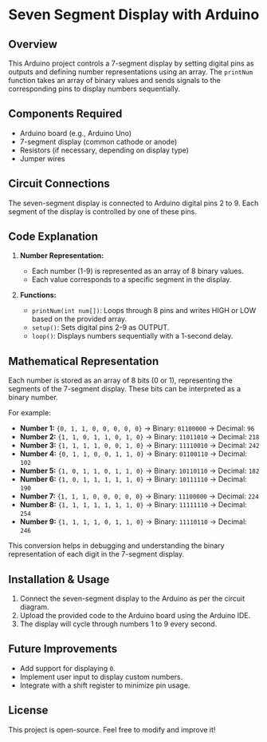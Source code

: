 # Seven Segment Display with Arduino

## Overview
This Arduino project controls a 7-segment display by setting digital pins as outputs and defining number representations using an array. The `printNum` function takes an array of binary values and sends signals to the corresponding pins to display numbers sequentially.

## Components Required
- Arduino board (e.g., Arduino Uno)
- 7-segment display (common cathode or anode)
- Resistors (if necessary, depending on display type)
- Jumper wires

## Circuit Connections
The seven-segment display is connected to Arduino digital pins 2 to 9. Each segment of the display is controlled by one of these pins.

## Code Explanation
1. **Number Representation:**
   - Each number (1-9) is represented as an array of 8 binary values.
   - Each value corresponds to a specific segment in the display.

2. **Functions:**
   - `printNum(int num[])`: Loops through 8 pins and writes HIGH or LOW based on the provided array.
   - `setup()`: Sets digital pins 2-9 as OUTPUT.
   - `loop()`: Displays numbers sequentially with a 1-second delay.

## Mathematical Representation
Each number is stored as an array of 8 bits (0 or 1), representing the segments of the 7-segment display. These bits can be interpreted as a binary number.

For example:
- **Number 1:** `{0, 1, 1, 0, 0, 0, 0, 0}` → Binary: `01100000` → Decimal: `96`
- **Number 2:** `{1, 1, 0, 1, 1, 0, 1, 0}` → Binary: `11011010` → Decimal: `218`
- **Number 3:** `{1, 1, 1, 1, 0, 0, 1, 0}` → Binary: `11110010` → Decimal: `242`
- **Number 4:** `{0, 1, 1, 0, 0, 1, 1, 0}` → Binary: `01100110` → Decimal: `102`
- **Number 5:** `{1, 0, 1, 1, 0, 1, 1, 0}` → Binary: `10110110` → Decimal: `182`
- **Number 6:** `{1, 0, 1, 1, 1, 1, 1, 0}` → Binary: `10111110` → Decimal: `190`
- **Number 7:** `{1, 1, 1, 0, 0, 0, 0, 0}` → Binary: `11100000` → Decimal: `224`
- **Number 8:** `{1, 1, 1, 1, 1, 1, 1, 0}` → Binary: `11111110` → Decimal: `254`
- **Number 9:** `{1, 1, 1, 1, 0, 1, 1, 0}` → Binary: `11110110` → Decimal: `246`

This conversion helps in debugging and understanding the binary representation of each digit in the 7-segment display.

## Installation & Usage
1. Connect the seven-segment display to the Arduino as per the circuit diagram.
2. Upload the provided code to the Arduino board using the Arduino IDE.
3. The display will cycle through numbers 1 to 9 every second.

## Future Improvements
- Add support for displaying `0`.
- Implement user input to display custom numbers.
- Integrate with a shift register to minimize pin usage.

## License
This project is open-source. Feel free to modify and improve it!

